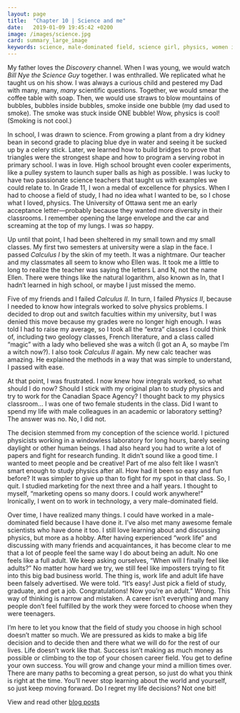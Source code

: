 ```yaml
---
layout: page
title:  "Chapter 10 | Science and me"
date:   2019-01-09 19:45:42 +0200
image: /images/science.jpg
card: summary_large_image
keywords: science, male-dominated field, science girl, physics, women in science, studying physics
---
```

My father loves the *Discovery* channel. When I was young, we would watch *Bill Nye the Science Guy* together. I was enthralled. We replicated what he taught us on his show. I was always a curious child and pestered my Dad with many, many, *many* scientific questions. Together, we would smear the coffee table with soap. Then, we would use straws to blow mountains of bubbles, bubbles inside bubbles, smoke inside one bubble (my dad used to smoke). The smoke was stuck inside ONE bubble! Wow, physics is cool! (Smoking is not cool.)

In school, I was drawn to science. From growing a plant from a dry kidney bean in second grade to placing blue dye in water and seeing it be sucked up by a celery stick. Later, we learned how to build bridges to prove that triangles were the strongest shape and how to program a serving robot in primary school. I was in love. High school brought even cooler experiments, like a pulley system to launch super balls as high as possible. I was lucky to have two passionate science teachers that taught us with examples we could relate to. In Grade 11, I won a medal of excellence for physics. When I had to choose a field of study, I had no idea what I wanted to be, so I chose what I loved, physics. The University of Ottawa sent me an early acceptance letter—probably because they wanted more diversity in their classrooms. I remember opening the large envelope and the car and screaming at the top of my lungs. I was *so* happy.

Up until that point, I had been sheltered in my small town and my small classes. My first two semesters at university were a slap in the face. I passed *Calculus I* by the skin of my teeth. It was a nightmare. Our teacher and my classmates all seem to know who Ellen was. It took me a little to long to realize the teacher was saying the letters L and N, not the name Ellen. There were things like the natural logarithm, also known as ln, that I hadn’t learned in high school, or maybe I just missed the memo. 

Five of my friends and I failed *Calculus II*. In turn, I failed *Physics II*, because I needed to know how integrals worked to solve physics problems. I decided to drop out and switch faculties within my university, but I was denied this move because my grades were no longer high enough. I was told I had to raise my average, so I took all the “extra” classes I could think of, including two geology classes, French literature, and a class called “magic” with a lady who believed she was a witch (I got an A, so maybe I’m a witch now?). I also took *Calculus II* again. My new calc teacher was amazing. He explained the methods in a way that was simple to understand, I passed with ease.

At that point, I was frustrated. I now knew how integrals worked, so what should I do now? Should I stick with my original plan to study physics and try to work for the Canadian Space Agency? I thought back to my physics classroom... I was one of two female students in the class. Did I want to spend my life with male colleagues in an academic or laboratory setting? The answer was no. No, I did not. 

The decision stemmed from my conception of the science world. I pictured physicists working in a windowless laboratory for long hours, barely seeing daylight or other human beings. I had also heard you had to write a lot of papers and fight for research funding. It didn’t sound like a good time. I wanted to meet people and be creative! Part of me also felt like I wasn’t smart enough to study physics after all. How had it been so easy and fun before? It was simpler to give up than to fight for my spot in that class. So, I quit. I studied marketing for the next three and a half years. I thought to myself, “marketing opens so many doors. I could work anywhere!” Ironically, I went on to work in technology, a very male-dominated field.

Over time, I have realized many things. I could have worked in a male-dominated field because I have done it. I’ve also met many awesome female scientists who have done it too. I still love learning about and discussing physics, but more as a hobby. After having experienced “work life” and discussing with many friends and acquaintances, it has become clear to me that a lot of people feel the same way I do about being an adult. No one feels like a full adult. We keep asking ourselves, “When will I finally feel like adults?” No matter how hard we try, we still feel like imposters trying to fit into this big bad business world. The thing is, work life and adult life have been falsely advertised. We were told. “It’s easy! Just pick a field of study, graduate, and get a job. Congratulations! Now you’re an adult.” Wrong. This way of thinking is narrow and mistaken. A career isn’t everything and many people don’t feel fulfilled by the work they were forced to choose when they were teenagers.

I’m here to let you know that the field of study you choose in high school doesn’t matter so much. We are pressured as kids to make a big life decision and to decide then and there what we will do for the rest of our lives. Life doesn’t work like that. Success isn’t making as much money as possible or climbing to the top of your chosen career field. You get to define your own success. You will grow and change your mind a million times over. There are many paths to becoming a great person, so just do what you think is right at the time. You’ll never stop learning about the world and yourself, so just keep moving forward. Do I regret my life decisions? Not one bit!

View and read other [blog posts](/blog.html)
